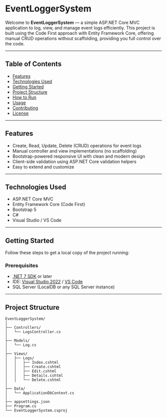 # EventLoggerSystem

Welcome to **EventLoggerSystem** — a simple ASP.NET Core MVC application to log, view, and manage event logs efficiently. This project is built using the Code First approach with Entity Framework Core, offering manual CRUD operations without scaffolding, providing you full control over the code.

---

## Table of Contents

- [Features](#features)  
- [Technologies Used](#technologies-used)  
- [Getting Started](#getting-started)  
- [Project Structure](#project-structure)  
- [How to Run](#how-to-run)  
- [Usage](#usage)  
- [Contributing](#contributing)  
- [License](#license)  

---

## Features

- Create, Read, Update, Delete (CRUD) operations for event logs  
- Manual controller and view implementations (no scaffolding)  
- Bootstrap-powered responsive UI with clean and modern design  
- Client-side validation using ASP.NET Core validation helpers  
- Easy to extend and customize  

---

## Technologies Used

- ASP.NET Core MVC  
- Entity Framework Core (Code First)  
- Bootstrap 5  
- C#  
- Visual Studio / VS Code  

---

## Getting Started

Follow these steps to get a local copy of the project running:

### Prerequisites

- [.NET 7 SDK](https://dotnet.microsoft.com/en-us/download) or later  
- IDE: [Visual Studio 2022](https://visualstudio.microsoft.com/) / [VS Code](https://code.visualstudio.com/)  
- SQL Server (LocalDB or any SQL Server instance)  

---

## Project Structure

```plaintext
EventLoggerSystem/
│
├── Controllers/
│   └── LogsController.cs
│
├── Models/
│   └── Log.cs
│
├── Views/
│   ├── Logs/
│   │   ├── Index.cshtml
│   │   ├── Create.cshtml
│   │   ├── Edit.cshtml
│   │   ├── Details.cshtml
│   │   └── Delete.cshtml
│
├── Data/
│   └── ApplicationDbContext.cs
│
├── appsettings.json
├── Program.cs
└── EventLoggerSystem.csproj
